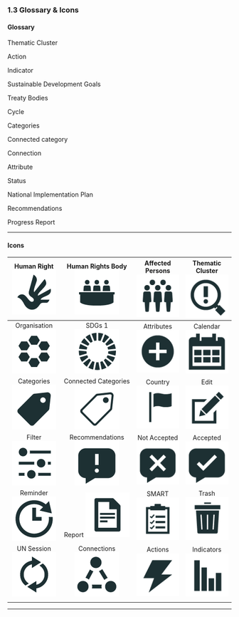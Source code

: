 ### 1.3 Glossary & Icons

#### Glossary

Thematic Cluster

Action

Indicator

Sustainable Development Goals

Treaty Bodies

Cycle

Categories

Connected category

Connection

Attribute

Status

National Implementation Plan

Recommendations

Progress Report

---

#### Icons

| Human Right![](/assets/3_humanRight.png) | Human Rights Body![](/assets/1_humanRightsBody.png) | Affected Persons![](/assets/4_affectedPersons.png) | Thematic Cluster![](/assets/5_thematicCluster.png) |
| :---: | :---: | :---: | :---: |
| Organisation![](/assets/6_organisation.png) | SDGs          1         ![](/assets/7_sdgs.png) | Attributes     ![](/assets/attributes_icon.png) | Calendar       ![](/assets/calendar_icon.png) |
| Categories   ![](/assets/categories_icon.png) | Connected Categories         ![](/assets/connectedCategories_icon.png) | Country            ![](/assets/country_icon.png) | Edit                    ![](/assets/edit_icon.png) |
| Filter                  ![](/assets/filter_icon.png) | Recommendations   ![](/assets/recommendations_icon.png) | Not Accepted ![](/assets/recNotAccepted_icon.png) | Accepted      ![](/assets/recAccepted_icon.png) |
| Reminder     ![](/assets/reminder_icon.png) | Report              ![](/assets/report_icon.png) | SMART              ![](/assets/SMART_icon.png) | Trash                 ![](/assets/trash_icon.png) |
| UN Session  ![](/assets/2_UNsession.png) | Connections ![](/assets/connections_icon.png) | Actions           ![](/assets/actions_icon.png) | Indicators           ![](/assets/indicators_icon.png) |
|  |  |  |  |

---




